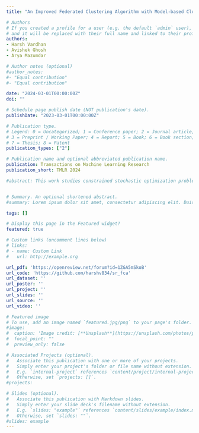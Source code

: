 ```yaml
---
title: "An Improved Federated Clustering Algorithm with Model-based Clustering"

# Authors
# If you created a profile for a user (e.g. the default `admin` user), write the username (folder name) here 
# and it will be replaced with their full name and linked to their profile.
authors:
- Harsh Vardhan
- Avishek Ghosh
- Arya Mazumdar

# Author notes (optional)
#author_notes:
#- "Equal contribution"
#- "Equal contribution"

date: "2024-03-01T00:00:00Z"
doi: ""

# Schedule page publish date (NOT publication's date).
publishDate: "2023-03-01T00:00:00Z"

# Publication type.
# Legend: 0 = Uncategorized; 1 = Conference paper; 2 = Journal article;
# 3 = Preprint / Working Paper; 4 = Report; 5 = Book; 6 = Book section;
# 7 = Thesis; 8 = Patent
publication_types: ["2"]

# Publication name and optional abbreviated publication name.
publication: Transactions on Machine Learning Research 
publication_short: TMLR 2024

#abstract: This work studies constrained stochastic optimization problems where the objective and constraint functions are convex and expressed as compositions of stochastic functions. The problem arises in the context of fair classification, fair regression, and the design of queuing systems. Of particular interest is the large-scale setting where an oracle provides the stochastic gradients of the constituent functions, and the goal is to solve the problem with a minimal number of calls to the oracle. The problem arises in fair classification/regression and in the design of queuing systems. Owing to the compositional form, the stochastic gradients provided by the oracle do not yield unbiased estimates of the objective or constraint gradients. Instead, we construct approximate gradients by tracking the inner function evaluations, resulting in a quasi-gradient saddle point algorithm. We prove that the proposed algorithm is guaranteed to find the optimal and feasible solution almost surely. We further establish that the proposed algorithm requires O(1/ϵ4) data samples in order to obtain an ϵ-approximate optimal point while also ensuring zero constraint violation. The result matches the sample complexity of the stochastic compositional gradient descent method for unconstrained problems and improves upon the best-known sample complexity results for the constrained settings. The efficacy of the proposed algorithm is tested on both fair classification and fair regression problems. The numerical results show that the proposed algorithm outperforms the state-of-the-art algorithms in terms of the convergence rate.


# Summary. An optional shortened abstract.
#summary: Lorem ipsum dolor sit amet, consectetur adipiscing elit. Duis posuere tellus ac convallis placerat. Proin tincidunt magna sed ex sollicitudin condimentum.

tags: []

# Display this page in the Featured widget?
featured: true

# Custom links (uncomment lines below)
# links:
# - name: Custom Link
#   url: http://example.org

url_pdf: 'https://openreview.net/forum?id=1ZGA5mSkoB'
url_code: 'https://github.com/harshv834/sr_fca'
url_dataset: ''
url_poster: ''
url_project: ''
url_slides: ''
url_source: ''
url_video: ''

# Featured image
# To use, add an image named `featured.jpg/png` to your page's folder. 
#image:
#  caption: 'Image credit: [**Unsplash**](https://unsplash.com/photos/pLCdAaMFLTE)'
#  focal_point: ""
#  preview_only: false

# Associated Projects (optional).
#   Associate this publication with one or more of your projects.
#   Simply enter your project's folder or file name without extension.
#   E.g. `internal-project` references `content/project/internal-project/index.md`.
#   Otherwise, set `projects: []`.
#projects:

# Slides (optional).
#   Associate this publication with Markdown slides.
#   Simply enter your slide deck's filename without extension.
#   E.g. `slides: "example"` references `content/slides/example/index.md`.
#   Otherwise, set `slides: ""`.
#slides: example
---
```

